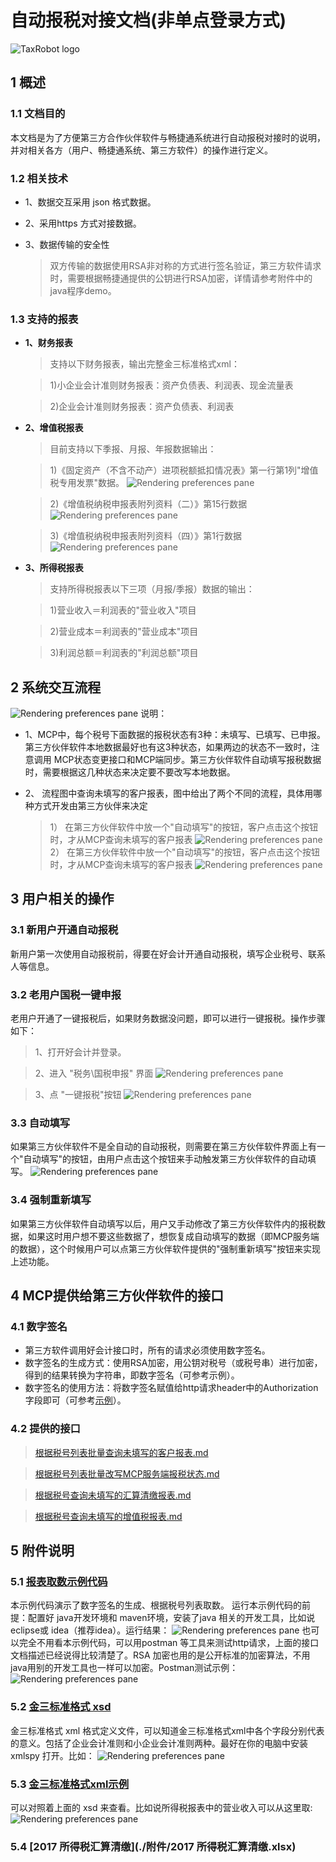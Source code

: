 # 自动报税对接文档(非单点登录方式)
![TaxRobot logo](../../resource/robot.png)

## 1 概述

### 1.1 文档目的
本文档是为了方便第三方合作伙伴软件与畅捷通系统进行自动报税对接时的说明，并对相关各方（用户、畅捷通系统、第三方软件）的操作进行定义。

### 1.2 相关技术
* 1、数据交互采用 json 格式数据。
* 2、采用https 方式对接数据。
* 3、数据传输的安全性

	> 双方传输的数据使用RSA非对称的方式进行签名验证，第三方软件请求时，需要根据畅捷通提供的公钥进行RSA加密，详情请参考附件中的java程序demo。

### 1.3 支持的报表
* **1、财务报表**

	> 支持以下财务报表，输出完整金三标准格式xml：
	
	> 1)小企业会计准则财务报表：资产负债表、利润表、现金流量表
	
	> 2)企业会计准则财务报表：资产负债表、利润表
* **2、增值税报表**
	
	> 目前支持以下季报、月报、年报数据输出：
	
	> 1)《固定资产（不含不动产）进项税额抵扣情况表》第一行第1列"增值税专用发票"数据。
	![Rendering preferences pane](../../resource/fig1.png)
	
	> 2)《增值税纳税申报表附列资料（二）》第15行数据
	![Rendering preferences pane](../../resource/fig2.png)
	
	> 3)《增值税纳税申报表附列资料（四）》第1行数据
	![Rendering preferences pane](../../resource/fig3.png)
* **3、所得税报表**
	>  支持所得税报表以下三项（月报/季报）数据的输出：
	
	> 1)营业收入＝利润表的"营业收入"项目
	
	> 2)营业成本＝利润表的"营业成本"项目
	
	> 3)利润总额＝利润表的"利润总额"项目

## 2 系统交互流程
![Rendering preferences pane](../../resource/fig4.png)
说明：

* 1、MCP中，每个税号下面数据的报税状态有3种：未填写、已填写、已申报。第三方伙伴软件本地数据最好也有这3种状态，如果两边的状态不一致时，注意调用 MCP状态变更接口和MCP端同步。第三方伙伴软件自动填写报税数据时，需要根据这几种状态来决定要不要改写本地数据。

* 2、	流程图中查询未填写的客户报表，图中给出了两个不同的流程，具体用哪种方式开发由第三方伙伴来决定

	> 1）	在第三方伙伴软件中放一个"自动填写"的按钮，客户点击这个按钮时，才从MCP查询未填写的客户报表
	![Rendering preferences pane](../../resource/fig5.png)
	> 2）	在第三方伙伴软件中放一个"自动填写"的按钮，客户点击这个按钮时，才从MCP查询未填写的客户报表
	![Rendering preferences pane](../../resource/fig6.png)
	
## 3 用户相关的操作
### 3.1 新用户开通自动报税
新用户第一次使用自动报税前，得要在好会计开通自动报税，填写企业税号、联系人等信息。
### 3.2 老用户国税一键申报
老用户开通了一键报税后，如果财务数据没问题，即可以进行一键报税。操作步骤如下：
> 1、打开好会计并登录。

> 2、进入 "税务\国税申报" 界面
	![Rendering preferences pane](../../resource/fig7.png)

> 3、点 "一键报税"按钮
	![Rendering preferences pane](../../resource/fig8.png)
	
### 3.3 自动填写
如果第三方伙伴软件不是全自动的自动报税，则需要在第三方伙伴软件界面上有一个"自动填写"的按钮，由用户点击这个按钮来手动触发第三方伙伴软件的自动填写。
	![Rendering preferences pane](../../resource/fig9.png)

### 3.4 强制重新填写
如果第三方伙伴软件自动填写以后，用户又手动修改了第三方伙伴软件内的报税数据，如果这时用户想不要这些数据了，想恢复成自动填写的数据（即MCP服务端的数据），这个时候用户可以点第三方伙伴软件提供的"强制重新填写"按钮来实现上述功能。

## 4 MCP提供给第三方伙伴软件的接口

### 4.1 数字签名

* 第三方软件调用好会计接口时，所有的请求必须使用数字签名。
* 数字签名的生成方式：使用RSA加密，用公钥对税号（或税号串）进行加密，得到的结果转换为字符串，即数字签名（可参考示例）。
* 数字签名的使用方法：将数字签名赋值给http请求header中的Authorization字段即可（可参考[示例](./附件/报表取数示例代码)）。

### 4.2 提供的接口
> [根据税号列表批量查询未填写的客户报表.md](./接口规范/根据税号列表批量查询未填写的客户报表.md)

> [根据税号列表批量改写MCP服务端报税状态.md](./接口规范/根据税号列表批量改写MCP服务端报税状态.md)

> [根据税号查询未填写的汇算清缴报表.md](./接口规范/根据税号查询未填写的汇算清缴报表.md)

> [根据税号查询未填写的增值税报表.md](./接口规范/根据税号查询未填写的增值税报表.md)

## 5 附件说明
### 5.1 [报表取数示例代码](./附件/报表取数示例代码)
本示例代码演示了数字签名的生成、根据税号列表取数。
运行本示例代码的前提：配置好 java开发环境和 maven环境，安装了java 相关的开发工具，比如说 eclipse或 idea（推荐idea）。运行结果：
	![Rendering preferences pane](../../resource/fig10.png)
也可以完全不用看本示例代码，可以用postman 等工具来测试http请求，上面的接口文档描述已经说得比较清楚了。RSA 加密也用的是公开标准的加密算法，不用java用别的开发工具也一样可以加密。Postman测试示例：
	![Rendering preferences pane](../../resource/fig11.png)

### 5.2 [金三标准格式 xsd](./附件/金三标准格式xsd.rar)
金三标准格式 xml 格式定义文件，可以知道金三标准格式xml中各个字段分别代表的意义。包括了企业会计准则和小企业会计准则两种。最好在你的电脑中安装 xmlspy 打开。比如：
	![Rendering preferences pane](../../resource/fig12.png)

### 5.3 [金三标准格式xml示例](./附件/金三标准格式xml示例)
可以对照着上面的 xsd 来查看。比如说所得税报表中的营业收入可以从这里取:
	![Rendering preferences pane](../../resource/fig13.png)

### 5.4 [2017 所得税汇算清缴](./附件/2017 所得税汇算清缴.xlsx)
